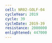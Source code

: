 ```yaml
---
cell: NR02-GOLF-04
cycleYear: 2019
cycle: 39
cycleDate: 2019-39
resistance: 2000000
enlightened: 447000 
---
```

      